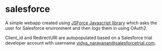 # salesforce
A simple webapp created using [JSForce Javascript library](https://jsforce.github.io/) 
which asks the user for Salesforce environment and then logs them in using OAuth2. 

Client_id and RedirectURI are autopopulated based on a Salesforce trial developer account with username vidya_narayanan@salesforcetrial.com. 
